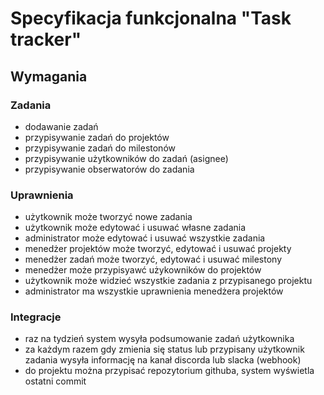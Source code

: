 # Specyfikacja funkcjonalna "Task tracker"

## Wymagania
### Zadania
* dodawanie zadań
* przypisywanie zadań do projektów
* przypisywanie zadań do milestonów
* przypisywanie użytkowników do zadań (asignee)
* przypisywanie obserwatorów do zadania
### Uprawnienia
* użytkownik może tworzyć nowe zadania
* użytkownik może edytować i usuwać własne zadania
* administrator może edytować i usuwać wszystkie zadania
* menedżer projektów może tworzyć, edytować i usuwać projekty
* menedżer zadań może tworzyć, edytować i usuwać milestony
* menedżer może przypisyawć użykowników do projektów
* użytkownik może widzieć wszystkie zadania z przypisanego projektu
* administrator ma wszystkie uprawnienia menedżera projektów
### Integracje
* raz na tydzień system wysyła podsumowanie zadań użytkownika
* za każdym razem gdy zmienia się status lub przypisany użytkownik zadania wysyła informację na kanał discorda lub slacka (webhook)
* do projektu można przypisać repozytorium githuba, system wyświetla ostatni commit
